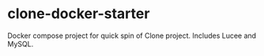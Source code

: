 # clone-docker-starter

Docker compose project for quick spin of Clone project. Includes Lucee and MySQL.
